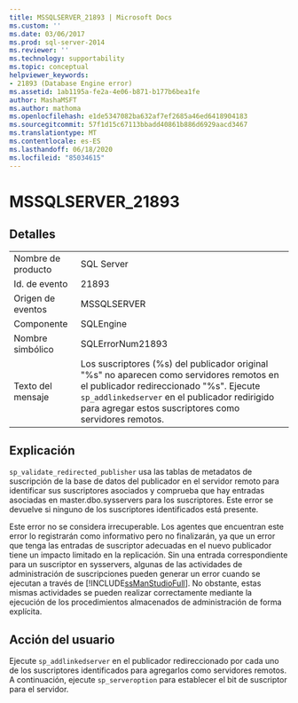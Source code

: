 ```yaml
---
title: MSSQLSERVER_21893 | Microsoft Docs
ms.custom: ''
ms.date: 03/06/2017
ms.prod: sql-server-2014
ms.reviewer: ''
ms.technology: supportability
ms.topic: conceptual
helpviewer_keywords:
- 21893 (Database Engine error)
ms.assetid: 1ab1195a-fe2a-4e06-b871-b177b6bea1fe
author: MashaMSFT
ms.author: mathoma
ms.openlocfilehash: e1de5347082ba632af7ef2685a46ed6418904183
ms.sourcegitcommit: 57f1d15c67113bbadd40861b886d6929aacd3467
ms.translationtype: MT
ms.contentlocale: es-ES
ms.lasthandoff: 06/18/2020
ms.locfileid: "85034615"
---
```

# <a name="mssqlserver_21893"></a>MSSQLSERVER_21893
    
## <a name="details"></a>Detalles  
  
|||  
|-|-|  
|Nombre de producto|SQL Server|  
|Id. de evento|21893|  
|Origen de eventos|MSSQLSERVER|  
|Componente|SQLEngine|  
|Nombre simbólico|SQLErrorNum21893|  
|Texto del mensaje|Los suscriptores (%s) del publicador original "%s" no aparecen como servidores remotos en el publicador redireccionado "%s". Ejecute `sp_addlinkedserver` en el publicador redirigido para agregar estos suscriptores como servidores remotos.|  
  
## <a name="explanation"></a>Explicación  
 `sp_validate_redirected_publisher` usa las tablas de metadatos de suscripción de la base de datos del publicador en el servidor remoto para identificar sus suscriptores asociados y comprueba que hay entradas asociadas en master.dbo.sysservers para los suscriptores. Este error se devuelve si ninguno de los suscriptores identificados está presente.  
  
 Este error no se considera irrecuperable. Los agentes que encuentran este error lo registrarán como informativo pero no finalizarán, ya que un error que tenga las entradas de suscriptor adecuadas en el nuevo publicador tiene un impacto limitado en la replicación. Sin una entrada correspondiente para un suscriptor en sysservers, algunas de las actividades de administración de suscripciones pueden generar un error cuando se ejecutan a través de [!INCLUDE[ssManStudioFull](../../includes/ssmanstudiofull-md.md)]. No obstante, estas mismas actividades se pueden realizar correctamente mediante la ejecución de los procedimientos almacenados de administración de forma explícita.  
  
## <a name="user-action"></a>Acción del usuario  
 Ejecute `sp_addlinkedserver` en el publicador redireccionado por cada uno de los suscriptores identificados para agregarlos como servidores remotos. A continuación, ejecute `sp_serveroption` para establecer el bit de suscriptor para el servidor.  
  
  
